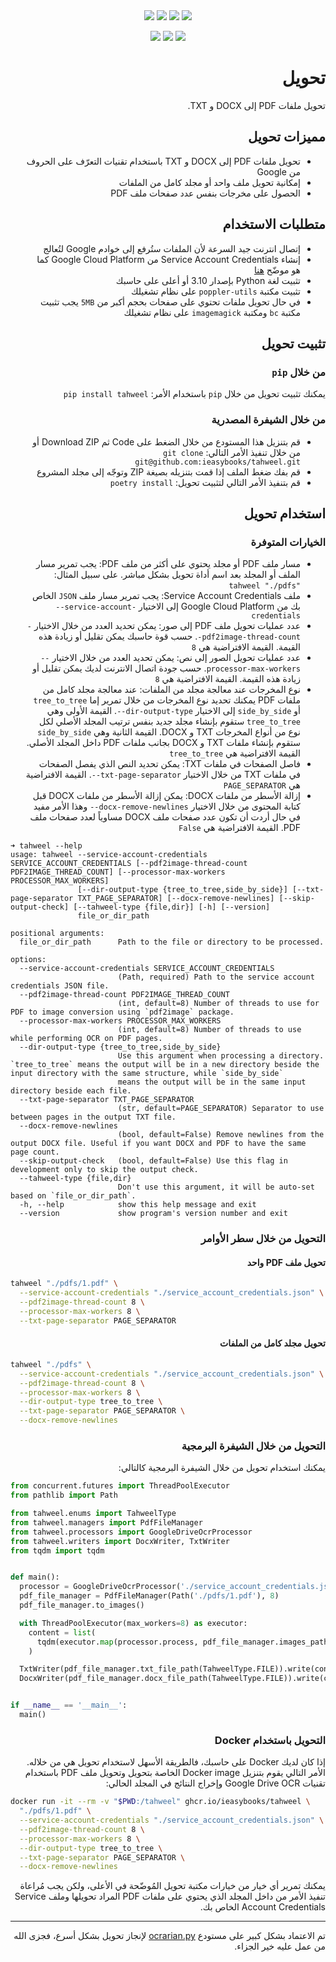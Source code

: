 <div align="center">
  <a href="https://pypi.org/project/tahweel" target="_blank"><img src="https://img.shields.io/pypi/v/tahweel?label=PyPI%20Version&color=limegreen" /></a>
  <a href="https://pypi.org/project/tahweel" target="_blank"><img src="https://img.shields.io/pypi/pyversions/tahweel?color=limegreen" /></a>
  <a href="https://github.com/ieasybooks/tahweel/blob/main/LICENSE" target="_blank"><img src="https://img.shields.io/pypi/l/tahweel?color=limegreen" /></a>
  <a href="https://pepy.tech/project/tahweel" target="_blank"><img src="https://static.pepy.tech/badge/tahweel" /></a>

  <a href="https://github.com/ieasybooks/tahweel/actions/workflows/pre-commit.yml" target="_blank"><img src="https://github.com/ieasybooks/tahweel/actions/workflows/pre-commit.yml/badge.svg" /></a>
  <a href="https://sonarcloud.io/summary/new_code?id=ieasybooks_tahweel" target="_blank"><img src="https://sonarcloud.io/api/project_badges/measure?project=ieasybooks_tahweel&metric=code_smells" /></a>
  <a href="https://tahweel.ieasybooks.com" target="_blank"><img src="https://colab.research.google.com/assets/colab-badge.svg" /></a>
</div>

<h1 dir="rtl">تحويل</h1>

<p dir="rtl">تحويل ملفات PDF إلى DOCX و TXT.</p>

<h2 dir="rtl">مميزات تحويل</h2>

<ul dir="rtl">
  <li>تحويل ملفات PDF إلى DOCX و TXT باستخدام تقنيات التعرّف على الحروف من Google</li>
  <li>إمكانية تحويل ملف واحد أو مجلد كامل من الملفات</li>
  <li>الحصول على مخرجات بنفس عدد صفحات ملف PDF</li>
</ul>

<h2 dir="rtl">متطلبات الاستخدام</h2>

<ul dir="rtl">
  <li>إتصال انترنت جيد السرعة لأن الملفات ستُرفع إلى خوادم Google لتُعالج</li>
  <li>إنشاء Service Account Credentials من Google Cloud Platform كما هو موضّح <a href="https://developers.google.com/workspace/guides/create-credentials">هنا</a></li>
  <li>تثبيت لغة Python بإصدار 3.10 أو أعلى على حاسبك</li>
  <li>تثبيت مكتبة <code>poppler-utils</code> على نظام تشغيلك</li>
  <li>في حال تحويل ملفات تحتوي على صفحات بحجم أكبر من <code dir=ltr>5MB</code> يجب تثبيت مكتبة <code>bc</code> ومكتبة <code>imagemagick</code> على نظام تشغيلك</li>
</ul>

<h2 dir="rtl">تثبيت تحويل</h2>

<h3 dir="rtl">من خلال <code>pip</code></h3>

<p dir="rtl">يمكنك تثبيت تحويل من خلال <code>pip</code> باستخدام الأمر: <code dir="ltr">pip install tahweel</code></p>

<h3 dir="rtl">من خلال الشيفرة المصدرية</h3>

<ul dir="rtl">
  <li>قم بتنزيل هذا المستودع من خلال الضغط على Code ثم Download ZIP أو من خلال تنفيذ الأمر التالي: <code>git clone git@github.com:ieasybooks/tahweel.git</code></li>
  <li>قم بفك ضغط الملف إذا قمت بتنزيله بصيغة ZIP وتوجّه إلى مجلد المشروع</li>
  <li>قم بتنفيذ الأمر التالي لتثبيت تحويل: <code dir="ltr">poetry install</code></li>
</ul>

<h2 dir="rtl">استخدام تحويل</h2>

<h3 dir="rtl">الخيارات المتوفرة</h3>

<ul dir="rtl">
  <li>مسار ملف PDF أو مجلد يحتوي على أكثر من ملف PDF: يجب تمرير مسار الملف أو المجلد بعد اسم أداة تحويل بشكل مباشر. على سبيل المثال: <code dir="ltr">tahweel "./pdfs"</code></li>
  <li>ملف Service Account Credentials: يجب تمرير مسار ملف <code>JSON</code> الخاص بك من Google Cloud Platform إلى الاختيار <code dir="ltr">--service-account-credentials</code></li>
  <li>عدد عمليات تحويل ملف PDF إلى صور: يمكن تحديد العدد من خلال الاختيار <code dir="ltr">--pdf2image-thread-count</code>. حسب قوة حاسبك يمكن تقليل أو زيادة هذه القيمة. القيمة الافتراضية هي <code dir="ltr">8</code></li>
  <li>عدد عمليات تحويل الصور إلى نص: يمكن تحديد العدد من خلال الاختيار <code dir="ltr">--processor-max-workers</code>. حسب جودة اتصال الانترنت لديك يمكن تقليل أو زيادة هذه القيمة. القيمة الافتراضية هي <code dir="ltr">8</code></li>
  <li>نوع المخرجات عند معالجة مجلد من الملفات: عند معالجة مجلد كامل من ملفات PDF يمكنك تحديد نوع المخرجات من خلال تمرير إما <code>tree_to_tree</code> أو <code>side_by_side</code> إلى الاختيار <code dir="ltr">--dir-output-type</code>. القيمة الأولى وهي <code>tree_to_tree</code> ستقوم بإنشاء مجلد جديد بنفس ترتيب المجلد الأصلي لكل نوع من أنواع المخرجات TXT و DOCX. القيمة الثانية وهي <code>side_by_side</code> ستقوم بإنشاء ملفات TXT و DOCX بجانب ملفات PDF داخل المجلد الأصلي. القيمة الافتراضية هي <code dir="ltr">tree_to_tree</code></li>
  <li>فاصل الصفحات في ملفات TXT: يمكن تحديد النص الذي يفصل الصفحات في ملفات TXT من خلال الاختيار <code dir="ltr">--txt-page-separator</code>. القيمة الافتراضية هي <code dir="ltr">PAGE_SEPARATOR</code></li>
  <li>إزالة الأسطر من ملفات DOCX: يمكن إزالة الأسطر من ملفات DOCX قبل كتابة المحتوى من خلال الاختيار <code dir="ltr">--docx-remove-newlines</code> وهذا الأمر مفيد في حال أردت أن تكون عدد صفحات ملف DOCX مساوياً لعدد صفحات ملف PDF. القيمة الافتراضية هي <code dir="ltr">False</code></li>
</ul>

```
➜ tahweel --help
usage: tahweel --service-account-credentials SERVICE_ACCOUNT_CREDENTIALS [--pdf2image-thread-count PDF2IMAGE_THREAD_COUNT] [--processor-max-workers PROCESSOR_MAX_WORKERS]
               [--dir-output-type {tree_to_tree,side_by_side}] [--txt-page-separator TXT_PAGE_SEPARATOR] [--docx-remove-newlines] [--skip-output-check] [--tahweel-type {file,dir}] [-h] [--version]
               file_or_dir_path

positional arguments:
  file_or_dir_path      Path to the file or directory to be processed.

options:
  --service-account-credentials SERVICE_ACCOUNT_CREDENTIALS
                        (Path, required) Path to the service account credentials JSON file.
  --pdf2image-thread-count PDF2IMAGE_THREAD_COUNT
                        (int, default=8) Number of threads to use for PDF to image conversion using `pdf2image` package.
  --processor-max-workers PROCESSOR_MAX_WORKERS
                        (int, default=8) Number of threads to use while performing OCR on PDF pages.
  --dir-output-type {tree_to_tree,side_by_side}
                        Use this argument when processing a directory. `tree_to_tree` means the output will be in a new directory beside the input directory with the same structure, while `side_by_side`
                        means the output will be in the same input directory beside each file.
  --txt-page-separator TXT_PAGE_SEPARATOR
                        (str, default=PAGE_SEPARATOR) Separator to use between pages in the output TXT file.
  --docx-remove-newlines
                        (bool, default=False) Remove newlines from the output DOCX file. Useful if you want DOCX and PDF to have the same page count.
  --skip-output-check   (bool, default=False) Use this flag in development only to skip the output check.
  --tahweel-type {file,dir}
                        Don't use this argument, it will be auto-set based on `file_or_dir_path`.
  -h, --help            show this help message and exit
  --version             show program's version number and exit
```

<h3 dir="rtl">التحويل من خلال سطر الأوامر</h3>

<h4 dir="rtl">تحويل ملف PDF واحد</h4>

```bash
tahweel "./pdfs/1.pdf" \
  --service-account-credentials "./service_account_credentials.json" \
  --pdf2image-thread-count 8 \
  --processor-max-workers 8 \
  --txt-page-separator PAGE_SEPARATOR
```

<h4 dir="rtl">تحويل مجلد كامل من الملفات</h4>

```bash
tahweel "./pdfs" \
  --service-account-credentials "./service_account_credentials.json" \
  --pdf2image-thread-count 8 \
  --processor-max-workers 8 \
  --dir-output-type tree_to_tree \
  --txt-page-separator PAGE_SEPARATOR \
  --docx-remove-newlines
```

<h3 dir="rtl">التحويل من خلال الشيفرة البرمجية</h3>

<p dir="rtl">يمكنك استخدام تحويل من خلال الشيفرة البرمجية كالتالي:</p>

```python
from concurrent.futures import ThreadPoolExecutor
from pathlib import Path

from tahweel.enums import TahweelType
from tahweel.managers import PdfFileManager
from tahweel.processors import GoogleDriveOcrProcessor
from tahweel.writers import DocxWriter, TxtWriter
from tqdm import tqdm


def main():
  processor = GoogleDriveOcrProcessor('./service_account_credentials.json')
  pdf_file_manager = PdfFileManager(Path('./pdfs/1.pdf'), 8)
  pdf_file_manager.to_images()

  with ThreadPoolExecutor(max_workers=8) as executor:
    content = list(
      tqdm(executor.map(processor.process, pdf_file_manager.images_paths), total=pdf_file_manager.pages_count()),
    )

  TxtWriter(pdf_file_manager.txt_file_path(TahweelType.FILE)).write(content, 'PAGE_SEPARATOR')
  DocxWriter(pdf_file_manager.docx_file_path(TahweelType.FILE)).write(content, False)


if __name__ == '__main__':
  main()
```

<h3 dir="rtl">التحويل باستخدام Docker</h3>

<p dir="rtl">إذا كان لديك Docker على حاسبك، فالطريقة الأسهل لاستخدام تحويل هي من خلاله. الأمر التالي يقوم بتنزيل Docker image الخاصة بتحويل وتحويل ملف PDF باستخدام تقنيات Google Drive OCR وإخراج النتائج في المجلد الحالي:</p>

```bash
docker run -it --rm -v "$PWD:/tahweel" ghcr.io/ieasybooks/tahweel \
  "./pdfs/1.pdf" \
  --service-account-credentials "./service_account_credentials.json" \
  --pdf2image-thread-count 8 \
  --processor-max-workers 8 \
  --dir-output-type tree_to_tree \
  --txt-page-separator PAGE_SEPARATOR \
  --docx-remove-newlines
```

<p dir="rtl">يمكنك تمرير أي خيار من خيارات مكتبة تحويل المُوضّحة في الأعلى، ولكن يجب مُراعاة تنفيذ الأمر من داخل المجلد الذي يحتوي على ملفات PDF المراد تحويلها وملف Service Account Credentials الخاص بك.</p>

<hr>

<p dir="rtl">تم الاعتماد بشكل كبير على مستودع <a href="https://github.com/ocrarian/ocrarian.py">ocrarian.py</a> لإنجاز تحويل بشكل أسرع، فجزى الله من عمل عليه خير الجزاء.</p>